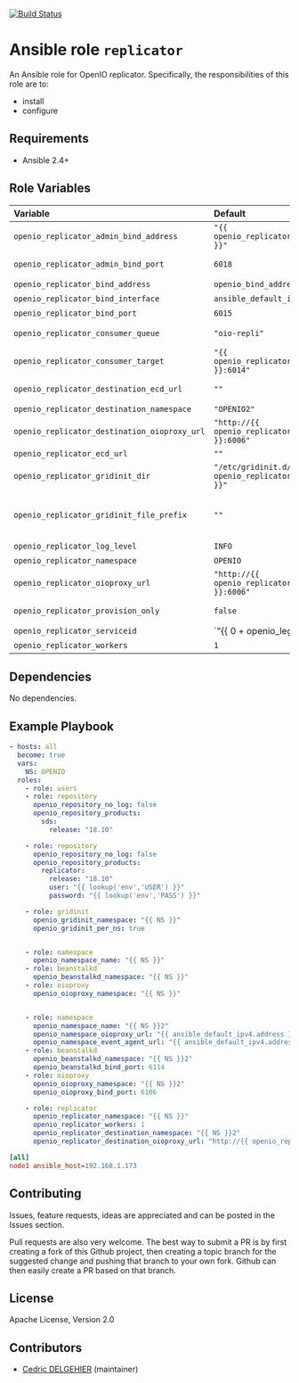 [![Build Status](https://travis-ci.org/open-io/ansible-role-openio-replicator.svg?branch=master)](https://travis-ci.org/open-io/ansible-role-openio-replicator)
# Ansible role `replicator`

An Ansible role for OpenIO replicator. Specifically, the responsibilities of this role are to:

- install
- configure

## Requirements

- Ansible 2.4+

## Role Variables


| Variable   | Default | Comments (type)  |
| :---       | :---    | :---             |
| `openio_replicator_admin_bind_address` | `"{{ openio_replicator_bind_address }}"` | Address IP to use for admin |
| `openio_replicator_admin_bind_port` | `6018` | Listening PORT for admin |
| `openio_replicator_bind_address` | `openio_bind_address` | Address IP to use |
| `openio_replicator_bind_interface` | `ansible_default_ipv4.alias` | Interface to use |
| `openio_replicator_bind_port` | `6015` | Listening PORT |
| `openio_replicator_consumer_queue` | `"oio-repli"` | Tube used in queue service |
| `openio_replicator_consumer_target` | `"{{ openio_replicator_bind_address }}:6014"` | URL of queue service |
| `openio_replicator_destination_ecd_url` | `""` | remote URL of ECD service |
| `openio_replicator_destination_namespace` | `"OPENIO2"` | remote namespace |
| `openio_replicator_destination_oioproxy_url` | `"http://{{ openio_replicator_bind_address }}:6006"` | remote URL of oioproxy |
| `openio_replicator_ecd_url` | `""` | local URL of ECD |
| `openio_replicator_gridinit_dir` | `"/etc/gridinit.d/{{ openio_replicator_namespace }}"` | Path to copy the gridinit conf |
| `openio_replicator_gridinit_file_prefix` | `""` | Maybe set it to {{ openio_ecd_namespace }}- for old gridinit's style |
| `openio_replicator_log_level` | `INFO` | Log level |
| `openio_replicator_namespace` | `OPENIO` | Namespace |
| `openio_replicator_oioproxy_url` | `"http://{{ openio_replicator_bind_address }}:6006"` | URL of local oioproxy |
| `openio_replicator_provision_only` | `false` | Provision only without restarting services |
| `openio_replicator_serviceid` | `"{{ 0 + openio_legacy_serviceid | d(0) | int }}"` | ID in gridinit |
| `openio_replicator_workers` | `1` | Number of workers |

## Dependencies

No dependencies.

## Example Playbook

```yaml
- hosts: all
  become: true
  vars:
    NS: OPENIO
  roles:
    - role: users
    - role: repository
      openio_repository_no_log: false
      openio_repository_products:
        sds:
          release: "18.10"

    - role: repository
      openio_repository_no_log: false
      openio_repository_products:
        replicator:
          release: "18.10"
          user: "{{ lookup('env','USER') }}"
          password: "{{ lookup('env','PASS') }}"

    - role: gridinit
      openio_gridinit_namespace: "{{ NS }}"
      openio_gridinit_per_ns: true


    - role: namespace
      openio_namespace_name: "{{ NS }}"
    - role: beanstalkd
      openio_beanstalkd_namespace: "{{ NS }}"
    - role: oioproxy
      openio_oioproxy_namespace: "{{ NS }}"


    - role: namespace
      openio_namespace_name: "{{ NS }}2"
      openio_namespace_oioproxy_url: "{{ ansible_default_ipv4.address }}:6106"
      openio_namespace_event_agent_url: "{{ ansible_default_ipv4.address }}:6114"
    - role: beanstalkd
      openio_beanstalkd_namespace: "{{ NS }}2"
      openio_beanstalkd_bind_port: 6114
    - role: oioproxy
      openio_oioproxy_namespace: "{{ NS }}2"
      openio_oioproxy_bind_port: 6106

    - role: replicator
      openio_replicator_namespace: "{{ NS }}"
      openio_replicator_workers: 1
      openio_replicator_destination_namespace: "{{ NS }}2"
      openio_replicator_destination_oioproxy_url: "http://{{ openio_replicator_bind_address }}:6106"
```

```ini
[all]
node1 ansible_host=192.168.1.173
```

## Contributing

Issues, feature requests, ideas are appreciated and can be posted in the Issues section.

Pull requests are also very welcome.
The best way to submit a PR is by first creating a fork of this Github project, then creating a topic branch for the suggested change and pushing that branch to your own fork.
Github can then easily create a PR based on that branch.

## License

Apache License, Version 2.0

## Contributors

- [Cedric DELGEHIER](https://github.com/cdelgehier) (maintainer)
